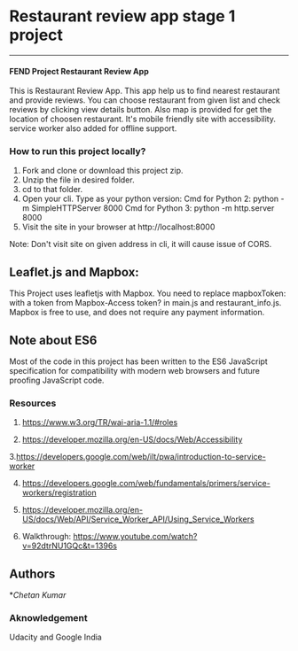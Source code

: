 # Restaurant review app stage 1 project
---
#### FEND Project Restaurant Review App
This is Restaurant Review App. This app help us to find nearest restaurant and provide reviews. You can choose restaurant from given list and check reviews by clicking view details button.
Also map is provided for get the location of choosen restaurant.
It's mobile friendly site with accessibility. service worker also added for offline support.

### How to run this project locally?

1. Fork and clone or download this project zip.
2. Unzip the file in desired folder.
3. cd to that folder.
4. Open your cli.
Type as your python version:
Cmd for Python 2: python -m SimpleHTTPServer 8000
Cmd for Python 3: python -m http.server 8000
5. Visit the site in your browser at http://localhost:8000

Note: Don't visit site on given address in cli, it will cause issue of CORS.

## Leaflet.js and Mapbox:

This Project uses leafletjs with Mapbox. You need to replace mapboxToken: with a token from Mapbox-Access token? in main.js and restaurant_info.js. Mapbox is free to use, and does not require any payment information.

## Note about ES6
Most of the code in this project has been written to the ES6 JavaScript specification for compatibility with modern web browsers and future proofing JavaScript code.

### Resources

1. https://www.w3.org/TR/wai-aria-1.1/#roles

2. https://developer.mozilla.org/en-US/docs/Web/Accessibility

3.https://developers.google.com/web/ilt/pwa/introduction-to-service-worker

4. https://developers.google.com/web/fundamentals/primers/service-workers/registration

5. https://developer.mozilla.org/en-US/docs/Web/API/Service_Worker_API/Using_Service_Workers

6. Walkthrough: https://www.youtube.com/watch?v=92dtrNU1GQc&t=1396s

## Authors
**Chetan Kumar*

### Aknowledgement
Udacity and Google India